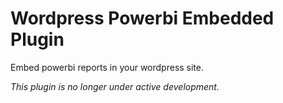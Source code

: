 # Wordpress Powerbi Embedded Plugin
Embed powerbi reports in your wordpress site.

*This plugin is no longer under active development.*
